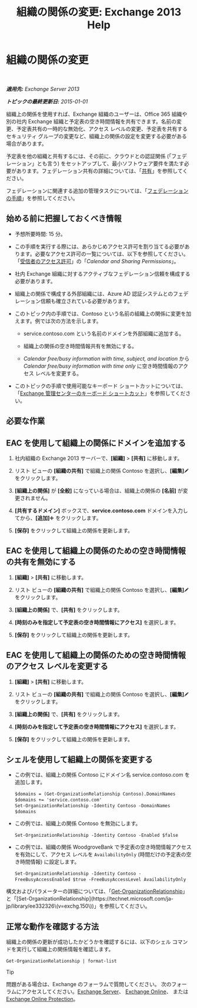 ﻿---
title: '組織の関係の変更: Exchange 2013 Help'
TOCTitle: 組織の関係の変更
ms:assetid: 3713ef83-f01a-41bb-b127-62ca242dd7a4
ms:mtpsurl: https://technet.microsoft.com/ja-jp/library/JJ673055(v=EXCHG.150)
ms:contentKeyID: 49896198
ms.date: 04/24/2018
mtps_version: v=EXCHG.150
ms.translationtype: HT
---

# 組織の関係の変更

 

_**適用先:** Exchange Server 2013_

_**トピックの最終更新日:** 2015-01-01_

組織上の関係を使用すれば、Exchange 組織のユーザーは、Office 365 組織や別の社内 Exchange 組織と予定表の空き時間情報を共有できます。名前の変更、予定表共有の一時的な無効化、アクセス レベルの変更、予定表を共有するセキュリティ グループの変更など、組織上の関係の設定を変更する必要がある場合があります。

予定表を他の組織と共有するには、その前に、クラウドとの認証関係 (「フェデレーション」とも言う) をセットアップして、最小ソフトウェア要件を満たす必要があります。フェデレーション共有の詳細については、「[共有](sharing-exchange-2013-help.md)」を参照してください。

フェデレーションに関連する追加の管理タスクについては、「[フェデレーションの手順](federation-procedures-exchange-2013-help.md)」を参照してください。

## 始める前に把握しておくべき情報

  - 予想所要時間: 15 分。

  - この手順を実行する際には、あらかじめアクセス許可を割り当てる必要があります。必要なアクセス許可の一覧については、以下を参照してください。 「[受信者のアクセス許可](recipients-permissions-exchange-2013-help.md)」の「*Calendar and Sharing Permissions*」。

  - 社内 Exchange 組織に対するアクティブなフェデレーション信頼を構成する必要があります。

  - 組織上の関係で構成する外部組織には、Azure AD 認証システムとのフェデレーション信頼も確立されている必要があります。

  - このトピック内の手順では、Contoso という名前の組織上の関係に変更を加えます。例では次の方法を示します。
    
      - service.contoso.com という名前のドメインを外部組織に追加する。
    
      - 組織上の関係の空き時間情報共有を無効にする。
    
      - *Calendar free/busy information with time, subject, and location* から *Calendar free/busy information with time only* に空き時間情報のアクセス レベルを変更する。

  - このトピックの手順で使用可能なキーボード ショートカットについては、「[Exchange 管理センターのキーボード ショートカット](keyboard-shortcuts-in-the-exchange-admin-center-exchange-online-protection-help.md)」を参照してください。

## 必要な作業

## EAC を使用して組織上の関係にドメインを追加する

1.  社内組織の Exchange 2013 サーバーで、**\[組織\]** \> **\[共有\]** に移動します。

2.  リスト ビューの **\[組織の共有\]** で組織上の関係 Contoso を選択し、**\[編集\]**![編集アイコン](images/Bb124582.6f53ccb2-1f13-4c02-bea0-30690e6ea71d(EXCHG.150).gif "編集アイコン") をクリックします。

3.  **\[組織上の関係\]** が **\[全般\]** になっている場合は、組織上の関係の **\[名前\]** が変更されません。

4.  **\[共有するドメイン\]** ボックスで、**service.contoso.com** ドメインを入力してから、**\[追加\]**![\[追加\] アイコン](images/JJ218640.c1e75329-d6d7-4073-a27d-498590bbb558(EXCHG.150).gif "[追加] アイコン") をクリックします。

5.  **\[保存\]** をクリックして組織上の関係を更新します。

## EAC を使用して組織上の関係のための空き時間情報の共有を無効にする

1.  **\[組織\]** \> **\[共有\]** に移動します。

2.  リスト ビューの **\[組織の共有\]** で組織上の関係 Contoso を選択し、**\[編集\]**![編集アイコン](images/Bb124582.6f53ccb2-1f13-4c02-bea0-30690e6ea71d(EXCHG.150).gif "編集アイコン") をクリックします。

3.  **\[組織上の関係\]** で、**\[共有\]** をクリックします。

4.  **\[時刻のみを指定して予定表の空き時間情報にアクセス\]** を選択します。

5.  **\[保存\]** をクリックして組織上の関係を更新します。

## EAC を使用して組織上の関係のための空き時間情報のアクセス レベルを変更する

1.  **\[組織\]** \> **\[共有\]** に移動します。

2.  リスト ビューの **\[組織の共有\]** で組織上の関係 Contoso を選択し、**\[編集\]**![編集アイコン](images/Bb124582.6f53ccb2-1f13-4c02-bea0-30690e6ea71d(EXCHG.150).gif "編集アイコン") をクリックします。

3.  **\[組織上の関係\]** で、**\[共有\]** をクリックします。

4.  **\[時刻のみを指定して予定表の空き時間情報にアクセス\]** を選択します。

5.  **\[保存\]** をクリックして組織上の関係を更新します。

## シェルを使用して組織上の関係を変更する

  - この例では、組織上の関係 Contoso にドメイン名 service.contoso.com を追加します。
    
        $domains = (Get-OrganizationRelationship Contoso).DomainNames
        $domains += 'service.contoso.com'
        Set-OrganizationRelationship -Identity Contoso -DomainNames $domains

  - この例では、組織上の関係 Contoso を無効にします。
    
        Set-OrganizationRelationship -Identity Contoso -Enabled $false

  - この例では、組織の関係 WoodgroveBank で予定表の空き時間情報アクセスを有効にして、アクセス レベルを `AvailabilityOnly` (時間だけの予定表の空き時間情報) に設定します。
    
        Set-OrganizationRelationship -Identity Contoso -FreeBusyAccessEnabled $true -FreeBusyAccessLevel AvailabilityOnly

構文およびパラメーターの詳細については、「[Get-OrganizationRelationship](https://technet.microsoft.com/ja-jp/library/ee332343\(v=exchg.150\))」と「[Set-OrganizationRelationship](https://technet.microsoft.com/ja-jp/library/ee332326\(v=exchg.150\))」を参照してください。

## 正常な動作を確認する方法

組織上の関係の更新が成功したかどうかを確認するには、以下のシェル コマンドを実行して組織上の関係情報を確認します。

    Get-OrganizationRelationship | format-list


> [!TIP]
> 問題がある場合は、Exchange のフォーラムで質問してください。 次のフォーラムにアクセスしてください。<A href="https://go.microsoft.com/fwlink/p/?linkid=60612">Exchange Server</A>、 <A href="https://go.microsoft.com/fwlink/p/?linkid=267542">Exchange Online</A>、 または <A href="https://go.microsoft.com/fwlink/p/?linkid=285351">Exchange Online Protection</A>。


